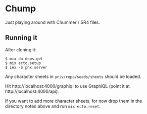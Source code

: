 # Chump

Just playing around with Chummer / SR4 files.

## Running it

After cloning it:

``` shell
$ mix do deps.get
$ mix ecto.setup
$ iex -S phx.server
```

Any character sheets in `priv/repo/seeds/sheets` should be loaded.

Hit http://localhost:4000/graphiql to use GraphiQL (point it at http://localhost:4000/api).

If you want to add more character sheets, for now drop them in the directory noted above and run `mix ecto.reset`.
